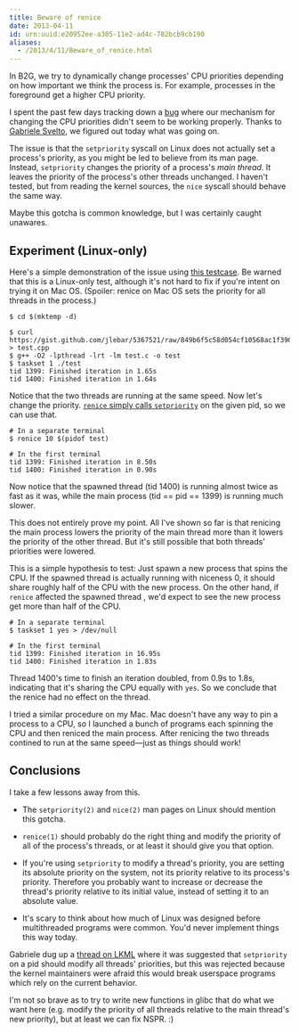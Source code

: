 ```yaml
---
title: Beware of renice
date: 2013-04-11
id: urn:uuid:e20952ee-a305-11e2-ad4c-782bcb9cb190
aliases:
  - /2013/4/11/Beware_of_renice.html
---
```


In B2G, we try to dynamically change processes' CPU priorities depending on how
important we think the process is.  For example, processes in the foreground
get a higher CPU priority.

I spent the past few days tracking down a [bug][] where our mechanism for
changing the CPU priorities didn't seem to be working properly.  Thanks to
[Gabriele Svelto][gsvelto], we figured out today what was going on.

The issue is that the `setpriority` syscall on Linux does not actually set a
process's priority, as you might be led to believe from its man page.  Instead,
`setpriority` changes the priority of a process's *main thread*.  It leaves the
priority of the process's other threads unchanged.  I haven't tested, but from
reading the kernel sources, the `nice` syscall should behave the same way.

Maybe this gotcha is common knowledge, but I was certainly caught unawares.

## Experiment (Linux-only)

Here's a simple demonstration of the issue using [this testcase][gist].  Be
warned that this is a Linux-only test, although it's not hard to fix if you're
intent on trying it on Mac OS.  (Spoiler: renice on Mac OS sets the priority
for all threads in the process.)

    $ cd $(mktemp -d)
     
    $ curl https://gist.github.com/jlebar/5367521/raw/849b6f5c58d054cf10568ac1f3902ab679f9db4f/gistfile1.cpp > test.cpp
    $ g++ -O2 -lpthread -lrt -lm test.c -o test
    $ taskset 1 ./test
    tid 1399: Finished iteration in 1.65s
    tid 1400: Finished iteration in 1.64s

Notice that the two threads are running at the same speed.  Now let's change
the priority.  [`renice` simply calls `setpriority`][renice-source] on the
given pid, so we can use that.

    # In a separate terminal
    $ renice 10 $(pidof test)

    # In the first terminal
    tid 1399: Finished iteration in 8.50s
    tid 1400: Finished iteration in 0.90s

Now notice that the spawned thread (tid 1400) is running almost twice as fast
as it was, while the main process (tid == pid == 1399) is running much slower.

This does not entirely prove my point.  All I've shown so far is that renicing
the main process lowers the priority of the main thread more than it lowers the
priority of the other thread.  But it's still possible that both threads'
priorities were lowered.

This is a simple hypothesis to test: Just spawn a new process that spins the
CPU.  If the spawned thread is actually running with niceness 0, it should
share roughly half of the CPU with the new process.  On the other hand, if
`renice` affected the spawned thread , we'd expect to see the new process get
more than half of the CPU.

    # In a separate terminal
    $ taskset 1 yes > /dev/null

    # In the first terminal
    tid 1399: Finished iteration in 16.95s
    tid 1400: Finished iteration in 1.83s

Thread 1400's time to finish an iteration doubled, from 0.9s to 1.8s,
indicating that it's sharing the CPU equally with `yes`.  So we conclude that
the renice had no effect on the thread.

I tried a similar procedure on my Mac.  Mac doesn't have any way to pin a
process to a CPU, so I launched a bunch of programs each spinning the CPU and
then reniced the main process.  After renicing the two threads contined to run
at the same speed&mdash;just as things should work!

## Conclusions

I take a few lessons away from this.

 * The `setpriority(2)` and `nice(2)` man pages on Linux should mention this
   gotcha.

 * `renice(1)` should probably do the right thing and modify the priority of
   all of the process's threads, or at least it should give you that option.

 * If you're using `setpriority` to modify a thread's priority, you are
   setting its absolute priority on the system, not its priority relative to
   its process's priority.  Therefore you probably want to increase or decrease
   the thread's priority relative to its initial value, instead of setting it
   to an absolute value.

 * It's scary to think about how much of Linux was designed before
   multithreaded programs were common.  You'd never implement things this way
   today.

Gabriele dug up a [thread on LKML][] where it was suggested that `setpriority`
on a pid should modify all threads' priorities, but this was rejected because
the kernel maintainers were afraid this would break userspace programs which
rely on the current behavior.

I'm not so brave as to try to write new functions in glibc that do what we want
here (e.g. modify the priority of all threads relative to the main thread's new
priority), but at least we can fix NSPR.  :)

[bug]: https://bugzilla.mozilla.org/show_bug.cgi?id=847592
[gist]: https://gist.github.com/jlebar/5367521
[renice-source]: http://git.kernel.org/cgit/utils/util-linux/util-linux.git/tree/sys-utils/renice.c?h=stable/v2.13.1#n126
[gsvelto]: https://github.com/gabrielesvelto
[thread on LKML]: https://lkml.org/lkml/2008/9/10/122
